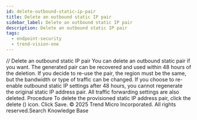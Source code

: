 ```yaml
---
id: delete-outbound-static-ip-pair
title: Delete an outbound static IP pair
sidebar_label: Delete an outbound static IP pair
description: Delete an outbound static IP pair
tags:
  - endpoint-security
  - trend-vision-one
---
```


/*<![CDATA[*/ $('#title').html($('meta[name=map-description]').attr('content')); /*]]>*/ Delete an outbound static IP pair You can delete an outbound static pair if you want. The generated pair can be recovered and used within 48 hours of the deletion. If you decide to re-use the pair, the region must be the same, but the bandwidth or type of traffic can be changed. If you choose to re-enable outbound static IP settings after 48 hours, you cannot regenerate the original static IP address pair. All traffic forwarding settings are also deleted. Procedure To delete the provisioned static IP address pair, click the delete () icon. Click Save. © 2025 Trend Micro Incorporated. All rights reserved.Search Knowledge Base